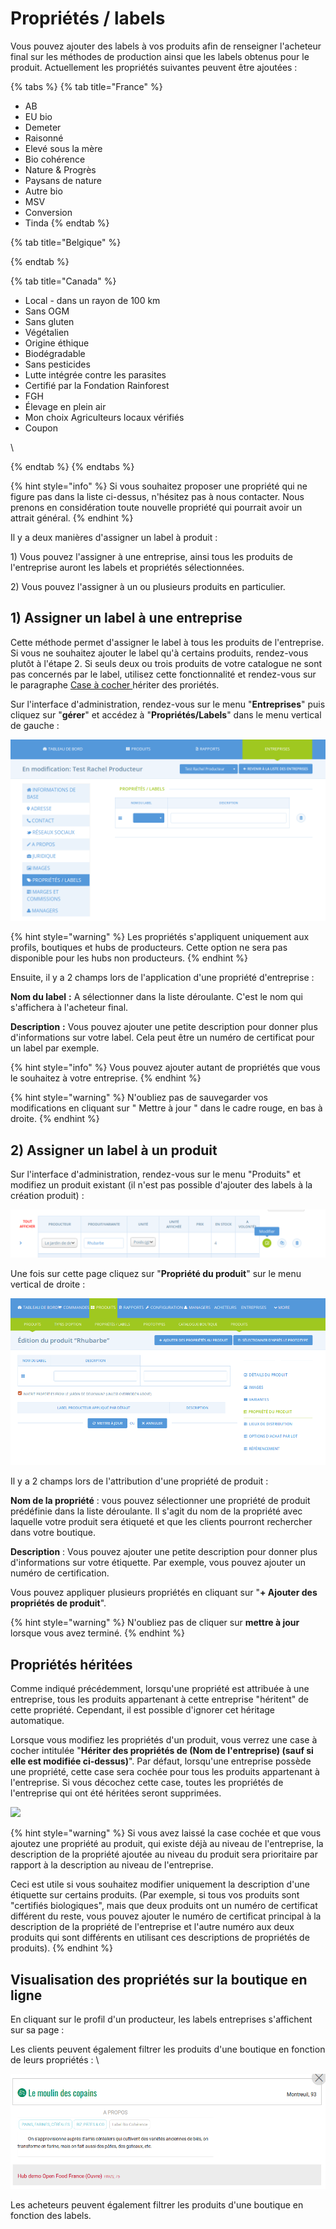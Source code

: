 # Propriétés / labels

Vous pouvez ajouter des labels à vos produits afin de renseigner l'acheteur final sur les méthodes de production ainsi que les labels obtenus pour le produit. Actuellement les propriétés suivantes peuvent être ajoutées :

{% tabs %}
{% tab title="France" %}


* AB
* EU bio
* Demeter
* Raisonné
* Elevé sous la mère
* Bio cohérence
* Nature & Progrès
* Paysans de nature
* Autre bio
* MSV
* Conversion
* Tinda
{% endtab %}

{% tab title="Belgique" %}

{% endtab %}

{% tab title="Canada" %}
* Local - dans un rayon de 100 km&#x20;
* Sans OGM&#x20;
* Sans gluten&#x20;
* Végétalien&#x20;
* Origine éthique&#x20;
* Biodégradable&#x20;
* Sans pesticides&#x20;
* Lutte intégrée contre les parasites&#x20;
* Certifié par la Fondation Rainforest&#x20;
* FGH&#x20;
* Élevage en plein air&#x20;
* Mon choix Agriculteurs locaux vérifiés&#x20;
* Coupon

\

{% endtab %}
{% endtabs %}

{% hint style="info" %}
Si vous souhaitez proposer une propriété qui ne figure pas dans la liste ci-dessus, n'hésitez pas à nous contacter. Nous prenons en considération toute nouvelle propriété qui pourrait avoir un attrait général.
{% endhint %}

Il y a deux manières d'assigner un label à produit :

1\) Vous pouvez l'assigner à une entreprise, ainsi tous les produits de l'entreprise auront les labels et propriétés sélectionnées.

2\) Vous pouvez l'assigner à un ou plusieurs produits en particulier.

## 1) Assigner un label à une entreprise

Cette méthode permet d'assigner le label à tous les produits de l'entreprise. Si vous ne souhaitez ajouter le label qu'à certains produits, rendez-vous plutôt à l'étape 2. Si seuls deux ou trois produits de votre catalogue ne sont pas concernés par le label, utilisez cette fonctionnalité et rendez-vous sur le paragraphe [Case à cocher ](broken-reference)hériter des proriétés.

Sur l'interface d'administration, rendez-vous sur le menu "**Entreprises**" puis cliquez sur "**gérer**" et accédez à "**Propriétés/Labels**" dans le menu vertical de gauche :

![](<../../.gitbook/assets/image (38).png>)

{% hint style="warning" %}
Les propriétés s'appliquent uniquement aux profils, boutiques et hubs de producteurs. Cette option ne sera pas disponible pour les hubs non producteurs.
{% endhint %}

Ensuite, il y a 2 champs lors de l'application d'une propriété d'entreprise :&#x20;

**Nom du label** **:** A sélectionner dans la liste déroulante. C'est le nom qui s'affichera à l'acheteur final.

**Description** **:** Vous pouvez ajouter une petite description pour donner plus d'informations sur votre label. Cela peut être un numéro de certificat pour un label par exemple.

{% hint style="info" %}
Vous pouvez ajouter autant de propriétés que vous le souhaitez à votre entreprise.
{% endhint %}

{% hint style="warning" %}
N'oubliez pas de sauvegarder vos modifications en cliquant sur " Mettre à jour " dans le cadre rouge, en bas à droite.
{% endhint %}

## 2) Assigner un label à un produit

Sur l'interface d'administration, rendez-vous sur le menu "Produits" et modifiez un produit existant (il n'est pas possible d'ajouter des labels à la création produit) :&#x20;

![](<../../.gitbook/assets/image (66).png>)

Une fois sur cette page cliquez sur "**Propriété du produit**" sur le menu vertical de droite :&#x20;

![](<../../.gitbook/assets/image (73).png>)

Il y a 2 champs lors de l'attribution d'une propriété de produit :

**Nom de la propriété** : vous pouvez sélectionner une propriété de produit prédéfinie dans la liste déroulante. Il s'agit du nom de la propriété avec laquelle votre produit sera étiqueté et que les clients pourront rechercher dans votre boutique.&#x20;

**Description** : Vous pouvez ajouter une petite description pour donner plus d'informations sur votre étiquette. Par exemple, vous pouvez ajouter un numéro de certification.&#x20;

Vous pouvez appliquer plusieurs propriétés en cliquant sur "**+ Ajouter des propriétés de produit**".

{% hint style="warning" %}
N'oubliez pas de cliquer sur **mettre à jour** lorsque vous avez terminé.
{% endhint %}

## Propriétés héritées

Comme indiqué précédemment, lorsqu'une propriété est attribuée à une entreprise, tous les produits appartenant à cette entreprise "héritent" de cette propriété. Cependant, il est possible d'ignorer cet héritage automatique.&#x20;

Lorsque vous modifiez les propriétés d'un produit, vous verrez une case à cocher intitulée "**Hériter des propriétés de (Nom de l'entreprise) (sauf si elle est modifiée ci-dessus)**". Par défaut, lorsqu'une entreprise possède une propriété, cette case sera cochée pour tous les produits appartenant à l'entreprise. Si vous décochez cette case, toutes les propriétés de l'entreprise qui ont été héritées seront supprimées.

![](../../.gitbook/assets/properties3.jpg)

{% hint style="warning" %}
Si vous avez laissé la case cochée et que vous ajoutez une propriété au produit, qui existe déjà au niveau de l'entreprise, la description de la propriété ajoutée au niveau du produit sera prioritaire par rapport à la description au niveau de l'entreprise.&#x20;

Ceci est utile si vous souhaitez modifier uniquement la description d'une étiquette sur certains produits. (Par exemple, si tous vos produits sont "certifiés biologiques", mais que deux produits ont un numéro de certificat différent du reste, vous pouvez ajouter le numéro de certificat principal à la description de la propriété de l'entreprise et l'autre numéro aux deux produits qui sont différents en utilisant ces descriptions de propriétés de produits).
{% endhint %}

## Visualisation des propriétés sur la boutique en ligne

En cliquant sur le profil d'un producteur, les labels entreprises s'affichent sur sa page :

Les clients peuvent également filtrer les produits d'une boutique en fonction de leurs propriétés : \


![](<../../.gitbook/assets/image (57) (1).png>)

Les acheteurs peuvent également filtrer les produits d'une boutique en fonction des labels.
